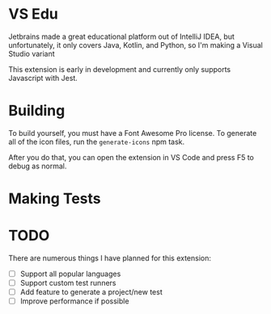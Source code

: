 # VS Edu

Jetbrains made a great educational platform out of IntelliJ IDEA, but unfortunately, it only covers Java, Kotlin, and Python,
so I'm making a Visual Studio variant

This extension is early in development and currently only supports 
Javascript with Jest.

# Building

To build yourself, you must have a Font Awesome Pro license. To generate
all of the icon files, run the `generate-icons` npm task.

After you do that, you can open the extension in VS Code and press F5 to
debug as normal.

# Making Tests



# TODO

There are numerous things I have planned for this extension:

- [ ] Support all popular languages
- [ ] Support custom test runners
- [ ] Add feature to generate a project/new test
- [ ] Improve performance if possible